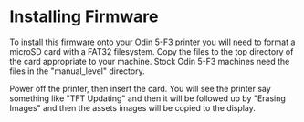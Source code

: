 # Installing Firmware

To install this firmware onto your Odin 5-F3 printer you will need to format a microSD card with a FAT32 filesystem.  Copy the files to the top directory of the card appropriate to your machine.  Stock Odin 5-F3 machines need the files in the "manual_level" directory.

Power off the printer, then insert the card.  You will see the printer say something like "TFT Updating" and then it will be followed up by "Erasing Images" and then the assets images will be copied to the display.



